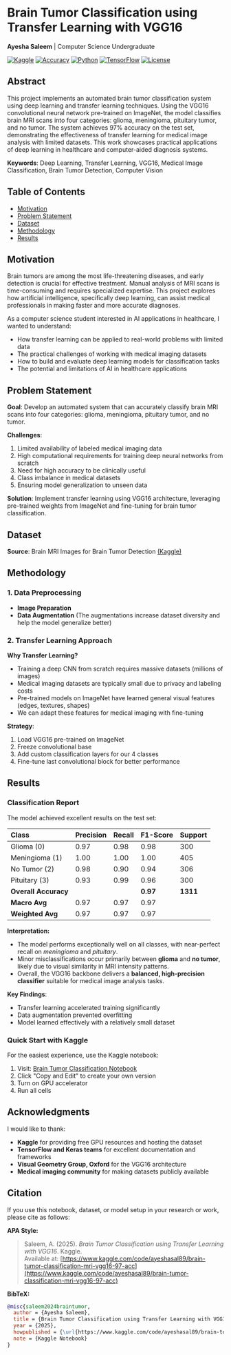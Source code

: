 # Brain Tumor Classification using Transfer Learning with VGG16

**Ayesha Saleem** | Computer Science Undergraduate

[![Kaggle](https://img.shields.io/badge/Kaggle-View%20Notebook-20BEFF?style=flat&logo=kaggle)](https://www.kaggle.com/code/ayeshasal89/brain-tumor-classification-mri-vgg16-97-acc/notebook)
[![Accuracy](https://img.shields.io/badge/Accuracy-97%25-success?style=flat)]()
[![Python](https://img.shields.io/badge/Python-3.10-blue?style=flat&logo=python)](https://www.python.org/)
[![TensorFlow](https://img.shields.io/badge/TensorFlow-2.13-orange?style=flat&logo=tensorflow)](https://www.tensorflow.org/)
[![License](https://img.shields.io/badge/License-MIT-green?style=flat)](LICENSE)

## Abstract

This project implements an automated brain tumor classification system using deep learning and transfer learning techniques. Using the VGG16 convolutional neural network pre-trained on ImageNet, the model classifies brain MRI scans into four categories: glioma, meningioma, pituitary tumor, and no tumor. The system achieves 97% accuracy on the test set, demonstrating the effectiveness of transfer learning for medical image analysis with limited datasets. This work showcases practical applications of deep learning in healthcare and computer-aided diagnosis systems.

**Keywords**: Deep Learning, Transfer Learning, VGG16, Medical Image Classification, Brain Tumor Detection, Computer Vision

## Table of Contents

- [Motivation](#motivation)
- [Problem Statement](#problem-statement)
- [Dataset](#dataset)
- [Methodology](#methodology)
- [Results](#results)

## Motivation

Brain tumors are among the most life-threatening diseases, and early detection is crucial for effective treatment. Manual analysis of MRI scans is time-consuming and requires specialized expertise. This project explores how artificial intelligence, specifically deep learning, can assist medical professionals in making faster and more accurate diagnoses.

As a computer science student interested in AI applications in healthcare, I wanted to understand:
- How transfer learning can be applied to real-world problems with limited data
- The practical challenges of working with medical imaging datasets
- How to build and evaluate deep learning models for classification tasks
- The potential and limitations of AI in healthcare applications

## Problem Statement

**Goal**: Develop an automated system that can accurately classify brain MRI scans into four categories: glioma, meningioma, pituitary tumor, and no tumor.

**Challenges**:
1. Limited availability of labeled medical imaging data
2. High computational requirements for training deep neural networks from scratch
3. Need for high accuracy to be clinically useful
4. Class imbalance in medical datasets
5. Ensuring model generalization to unseen data

**Solution**: Implement transfer learning using VGG16 architecture, leveraging pre-trained weights from ImageNet and fine-tuning for brain tumor classification.

## Dataset

**Source**: Brain MRI Images for Brain Tumor Detection [(Kaggle)](https://www.kaggle.com/datasets/masoudnickparvar/brain-tumor-mri-dataset)

## Methodology

### 1. Data Preprocessing

- **Image Preparation**
- **Data Augmentation** (The augmentations increase dataset diversity and help the model generalize better)

### 2. Transfer Learning Approach

**Why Transfer Learning?**
- Training a deep CNN from scratch requires massive datasets (millions of images)
- Medical imaging datasets are typically small due to privacy and labeling costs
- Pre-trained models on ImageNet have learned general visual features (edges, textures, shapes)
- We can adapt these features for medical imaging with fine-tuning

**Strategy**:
1. Load VGG16 pre-trained on ImageNet 
2. Freeze convolutional base
3. Add custom classification layers for our 4 classes
5. Fine-tune last convolutional block for better performance

## Results

### Classification Report

The model achieved excellent results on the test set:


| Class | Precision | Recall | F1-Score | Support |
|:------|:-----------|:--------|:----------|:----------|
| Glioma (0) | 0.97 | 0.98 | 0.98 | 300 |
| Meningioma (1) | 1.00 | 1.00 | 1.00 | 405 |
| No Tumor (2) | 0.98 | 0.90 | 0.94 | 306 |
| Pituitary (3) | 0.93 | 0.99 | 0.96 | 300 |
| **Overall Accuracy** |  |  | **0.97** | **1311** |
| **Macro Avg** | 0.97 | 0.97 | 0.97 |  |
| **Weighted Avg** | 0.97 | 0.97 | 0.97 |  |


**Interpretation:**
- The model performs exceptionally well on all classes, with near-perfect recall on *meningioma* and *pituitary*.  
- Minor misclassifications occur primarily between **glioma** and **no tumor**, likely due to visual similarity in MRI intensity patterns.  
- Overall, the VGG16 backbone delivers a **balanced, high-precision classifier** suitable for medical image analysis tasks.


**Key Findings**:
- Transfer learning accelerated training significantly
- Data augmentation prevented overfitting
- Model learned effectively with a relatively small dataset

### Quick Start with Kaggle

For the easiest experience, use the Kaggle notebook:

1. Visit: [Brain Tumor Classification Notebook](https://www.kaggle.com/code/ayeshasal89/brain-tumor-classification-mri-vgg16-97-acc/notebook)
2. Click "Copy and Edit" to create your own version
3. Turn on GPU accelerator
4. Run all cells


## Acknowledgments

I would like to thank:

- **Kaggle** for providing free GPU resources and hosting the dataset
- **TensorFlow and Keras teams** for excellent documentation and frameworks
- **Visual Geometry Group, Oxford** for the VGG16 architecture
- **Medical imaging community** for making datasets publicly available

## Citation

If you use this notebook, dataset, or model setup in your research or work, please cite as follows:

**APA Style:**
> Saleem, A. (2025). *Brain Tumor Classification using Transfer Learning with VGG16*. Kaggle.  
> Available at: [https://www.kaggle.com/code/ayeshasal89/brain-tumor-classification-mri-vgg16-97-acc](https://www.kaggle.com/code/ayeshasal89/brain-tumor-classification-mri-vgg16-97-acc)

**BibTeX:**
```bibtex
@misc{saleem2024braintumor,
  author = {Ayesha Saleem},
  title = {Brain Tumor Classification using Transfer Learning with VGG16},
  year = {2025},
  howpublished = {\url{https://www.kaggle.com/code/ayeshasal89/brain-tumor-classification-mri-vgg16-97-acc}},
  note = {Kaggle Notebook}
}
